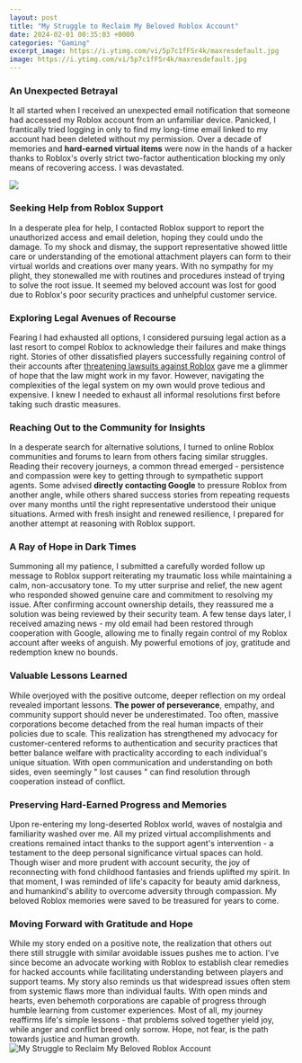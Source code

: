 ```yaml
---
layout: post
title: "My Struggle to Reclaim My Beloved Roblox Account"
date: 2024-02-01 00:35:03 +0000
categories: "Gaming"
excerpt_image: https://i.ytimg.com/vi/5p7c1fFSr4k/maxresdefault.jpg
image: https://i.ytimg.com/vi/5p7c1fFSr4k/maxresdefault.jpg
---
```


### An Unexpected Betrayal
It all started when I received an unexpected email notification that someone had accessed my Roblox account from an unfamiliar device. Panicked, I frantically tried logging in only to find my long-time email linked to my account had been deleted without my permission. Over a decade of memories and **hard-earned virtual items** were now in the hands of a hacker thanks to Roblox's overly strict two-factor authentication blocking my only means of recovering access. I was devastated.

![](https://i.ytimg.com/vi/KOnZKHe9R30/maxresdefault.jpg)
### Seeking Help from Roblox Support
In a desperate plea for help, I contacted Roblox support to report the unauthorized access and email deletion, hoping they could undo the damage. To my shock and dismay, the support representative showed little care or understanding of the emotional attachment players can form to their virtual worlds and creations over many years. With no sympathy for my plight, they stonewalled me with routines and procedures instead of trying to solve the root issue. It seemed my beloved account was lost for good due to Roblox's poor security practices and unhelpful customer service. 
### Exploring Legal Avenues of Recourse
Fearing I had exhausted all options, I considered pursuing legal action as a last resort to compel Roblox to acknowledge their failures and make things right. Stories of other dissatisfied players successfully regaining control of their accounts after [threatening lawsuits against Roblox](https://store.fi.io.vn/chihuahua-good) gave me a glimmer of hope that the law might work in my favor. However, navigating the complexities of the legal system on my own would prove tedious and expensive. I knew I needed to exhaust all informal resolutions first before taking such drastic measures.
### Reaching Out to the Community for Insights
In a desperate search for alternative solutions, I turned to online Roblox communities and forums to learn from others facing similar struggles. Reading their recovery journeys, a common thread emerged - persistence and compassion were key to getting through to sympathetic support agents. Some advised **directly contacting Google** to pressure Roblox from another angle, while others shared success stories from repeating requests over many months until the right representative understood their unique situations. Armed with fresh insight and renewed resilience, I prepared for another attempt at reasoning with Roblox support. 
### A Ray of Hope in Dark Times
Summoning all my patience, I submitted a carefully worded follow up message to Roblox support reiterating my traumatic loss while maintaining a calm, non-accusatory tone. To my utter surprise and relief, the new agent who responded showed genuine care and commitment to resolving my issue. After confirming account ownership details, they reassured me a solution was being reviewed by their security team. A few tense days later, I received amazing news - my old email had been restored through cooperation with Google, allowing me to finally regain control of my Roblox account after weeks of anguish. My powerful emotions of joy, gratitude and redemption knew no bounds.
### Valuable Lessons Learned
While overjoyed with the positive outcome, deeper reflection on my ordeal revealed important lessons. **The power of perseverance**, empathy, and community support should never be underestimated. Too often, massive corporations become detached from the real human impacts of their policies due to scale. This realization has strengthened my advocacy for customer-centered reforms to authentication and security practices that better balance welfare with practicality according to each individual's unique situation. With open communication and understanding on both sides, even seemingly " lost causes " can find resolution through cooperation instead of conflict.
### Preserving Hard-Earned Progress and Memories  
Upon re-entering my long-deserted Roblox world, waves of nostalgia and familiarity washed over me. All my prized virtual accomplishments and creations remained intact thanks to the support agent's intervention - a testament to the deep personal significance virtual spaces can hold. Though wiser and more prudent with account security, the joy of reconnecting with fond childhood fantasies and friends uplifted my spirit. In that moment, I was reminded of life's capacity for beauty amid darkness, and humankind's ability to overcome adversity through compassion. My beloved Roblox memories were saved to be treasured for years to come.
### Moving Forward with Gratitude and Hope
While my story ended on a positive note, the realization that others out there still struggle with similar avoidable issues pushes me to action. I've since become an advocate working with Roblox to establish clear remedies for hacked accounts while facilitating understanding between players and support teams. My story also reminds us that widespread issues often stem from systemic flaws more than individual faults. With open minds and hearts, even behemoth corporations are capable of progress through humble learning from customer experiences. Most of all, my journey reaffirms life's simple lessons - that problems solved together yield joy, while anger and conflict breed only sorrow. Hope, not fear, is the path towards justice and human growth.
![My Struggle to Reclaim My Beloved Roblox Account](https://i.ytimg.com/vi/5p7c1fFSr4k/maxresdefault.jpg)